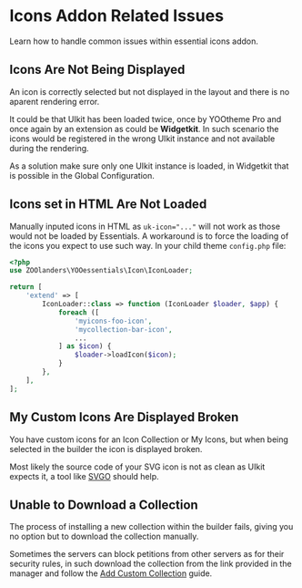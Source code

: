 # Icons Addon Related Issues

Learn how to handle common issues within essential icons addon.

## Icons Are Not Being Displayed

An icon is correctly selected but not displayed in the layout and there is no aparent rendering error.

It could be that UIkit has been loaded twice, once by YOOtheme Pro and once again by an extension as could be **Widgetkit**. In such scenario the icons would be registered in the wrong UIkit instance and not available during the rendering.

As a solution make sure only one UIkit instance is loaded, in Widgetkit that is possible in the Global Configuration.

## Icons set in HTML Are Not Loaded

Manually inputed icons in HTML as `uk-icon="..."` will not work as those would not be loaded by Essentials. A workaround is to force the loading of the icons you expect to use such way. In your child theme `config.php` file:

```php
<?php
use ZOOlanders\YOOessentials\Icon\IconLoader;

return [
    'extend' => [
        IconLoader::class => function (IconLoader $loader, $app) {
            foreach ([
                'myicons-foo-icon',
                'mycollection-bar-icon',
                ...
            ] as $icon) {
                $loader->loadIcon($icon);
            }
        },
    ],
];
```

## My Custom Icons Are Displayed Broken

You have custom icons for an Icon Collection or My Icons, but when being selected in the builder the icon is displayed broken.

Most likely the source code of your SVG icon is not as clean as UIkit expects it, a tool like [SVGO](https://jakearchibald.github.io/svgomg/) should help.

## Unable to Download a Collection

The process of installing a new collection within the builder fails, giving you no option but to download the collection manually.

Sometimes the servers can block petitions from other servers as for their security rules, in such download the collection from the link provided in the manager and follow the [Add Custom Collection](./custom-collection) guide.
